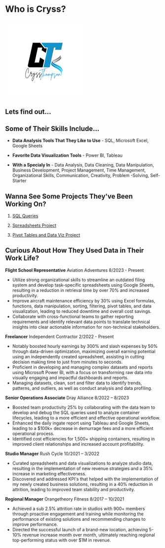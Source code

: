 # Who is Cryss?
<img src="assets/CT Logo.png" width=50% height=50%>

## Lets find out...




## Some of Their Skills Include...
- **Data Analysis Tools That They Like to Use** - SQL, Microsoft Excel, Google Sheets

- **Favorite Data Visualization Tools** - Power BI, Tableau

- **With a Specialy In** - Data Analysis, Data Cleaning, Data Manipulation, Business Development, Project Management, Time Management, Organizational Skills, Communication, Creativity, Problem -Solving, Self-Starter





## Wanna See Some Projects They've Been Working On?


1. [SQL Queries](https://github.com/thompsoncryss/sql_queries)


2. [Spreadsheets Project](https://www.canva.com/design/DAF1g2IamvM/wlRMGRoBhLf4IF9nNhmu4A/view?utm_content=DAF1g2IamvM&utm_campaign=designshare&utm_medium=link&utm_source=editor)


3. [Pivot Tables and Data Viz Project](https://www.canva.com/design/DAF0cS-bf30/tyWczdiNSIeXqxQ44c26Pg/view?utm_content=DAF0cS-bf30&utm_campaign=designshare&utm_medium=link&utm_source=editor)





## Curious About How They Used Data in Their Work Life?
**Flight School Representative**
Aviation Adventures	8/2023 - Present 
- Utilize strong organizational skills to streamline an outdated filing system and develop task-specific spreadsheets using Google Sheets, resulting in a reduction in retrieval time by over 70% and increased productivity.
- Improve aircraft maintenance efficiency by 30% using Excel formulas, functions, data manipulation, sorting, filtering, pivot tables, and data visualization, leading to reduced downtime and overall cost savings.
- Collaborate with cross-functional teams to gather reporting requirements and identify relevant data points to translate technical insights into clear actionable information for non-technical stakeholders.


**Freelancer**
Independent Contractor	2/2022 - Present  
- Notably boosted hourly earnings by 300% and slash expenses by 50% through data-driven optimization, maximizing overall earning potential using an independently created spreadsheet, assisting in cutting decision making time to just from minutes to seconds.
- Proficient in developing and managing complex datasets and reports using Microsoft Power BI, with a focus on transforming raw data into visually engaging and impactful dashboards and reports.
- Managing datasets, clean, sort and filter data to identify trends, patterns, and outliers, as well as conduct analysis and data profiling.


**Senior Operations Associate**
Dray Alliance	8/2022 – 8/2023 
- Boosted team productivity 25% by collaborating with the data team to develop and debug the SQL queries used to analyze container lifecycles, leading to a more efficient and effective operational workflow.
- Enhanced the daily ingate report using Tableau and Google Sheets, leading to a $100k+ decrease in demurrage fees and a more efficient operational process.
- Identified cost efficiencies for 1,500+ shipping containers, resulting in improved client relationships and increased account profitability.


**Studio Manager**
Rush Cycle	10/2021 – 3/2022 
- Curated spreadsheets and data visualizations to analyze studio data, resulting in the implementation of new revenue strategies and a 35% increase in marketing effectiveness.
- Discovered and addressed KPI's that helped with the implementation of my newly created business solutions, resulting in a 40% reduction in attrition, leading to improved team stability and productivity.


**Regional Manager**
Orangetheory Fitness	8/2017 – 10/2021 
- Achieved a sub 2.5% attrition rate in studios with 900+ members through proactive engagement and training while monitoring the performance of existing solutions and recommending changes to improve performance.
- Directed the successful launch of a brand-new location, achieving 5-10% revenue increase month over month, ultimately reaching regional top-performing status with over $1M in revenue.
